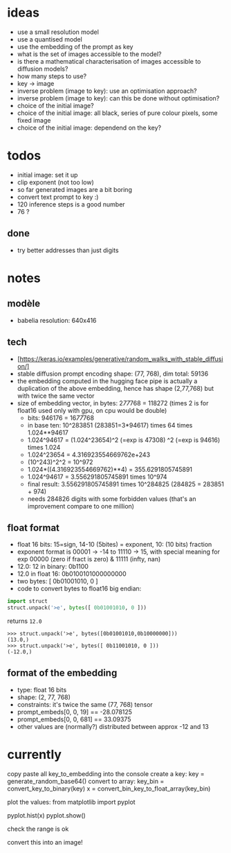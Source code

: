 # ideas

- use a small resolution model
- use a quantised model
- use the embedding of the prompt as key
- what is the set of images accessible to the model?
- is there a mathematical characterisation of images accessible to diffusion models?
- how many steps to use?
- key -> image
- inverse problem (image to key): use an optimisation approach?
- inverse problem (image to key): can this be done without optimisation?
- choice of the initial image?
- choice of the initial image: all black, series of pure colour pixels, some fixed image
- choice of the initial image: dependend on the key?

# todos

- initial image: set it up
- clip exponent (not too low)
- so far generated images are a bit boring
- convert text prompt to key :)
- 120 inference steps is a good number
- 76 ?

## done
- try better addresses than just digits

# notes


## modèle
- babelia resolution: 640x416


## tech

- [https://keras.io/examples/generative/random_walks_with_stable_diffusion/]
- stable diffusion prompt encoding shape: (77, 768), dim total: 59136
- the embedding computed in the hugging face pipe is actually a duplication of the above embedding, hence has shape (2,77,768) but with twice the same vector
- size of embedding vector, in bytes: 2*77*768 = 118272 (times 2 is for float16 used only with gpu, on cpu would be double)
    - bits: 946176 = 16*77*768
    - in base ten: 10^283851  (283851=3*94617) times 64 times 1.024**94617
    - 1.024^94617 = (1.024^23654)^2 (=exp is 47308) ^2 (=exp is 94616) times 1.024
    - 1.024^23654 = 4.316923554669762e+243
    - (10^243)^2^2 = 10^972
    - 1.024*((4.316923554669762)**4) = 355.6291805745891
    - 1.024^94617 = 3.556291805745891 times 10^974
    - final result: 3.556291805745891 times 10^284825 (284825 = 283851 + 974)
    - needs 284826 digits with some forbidden values (that's an improvement compare to one million)

## float format

- float 16 bits: 15=sign, 14-10 (5bites) = exponent, 10: (10 bits) fraction
- exponent format is 00001 -> -14 to 11110 -> 15, with special meaning for exp 00000 (zero if fract is zero) & 11111 (infty, nan)
- 12.0: 12 in binary: 0b1100
- 12.0 in float 16: 0b0100101000000000
- two bytes:  [ 0b01001010, 0 ]
- code to convert bytes to float16 big endian:
```python
import struct
struct.unpack('>e', bytes([ 0b01001010, 0 ]))
```
returns `12.0`
```
>>> struct.unpack('>e', bytes([0b01001010,0b10000000]))
(13.0,)
>>> struct.unpack('>e', bytes([ 0b11001010, 0 ]))
(-12.0,)
```


## format of the embedding

- type: float 16 bits
- shape: (2, 77, 768)
- constraints: it's twice the same (77, 768) tensor
- prompt_embeds[0, 0, 19] == -28.078125
- prompt_embeds[0, 0, 681] == 33.09375
- other values are (normally?) distributed between approx -12 and 13

# currently

copy paste all key_to_embedding into the console
create a key:
key = generate_random_base64()
convert to array:
key_bin = convert_key_to_binary(key)
x = convert_bin_key_to_float_array(key_bin)

plot the values:
from matplotlib import pyplot

pyplot.hist(x)
pyplot.show()

check the range is ok

convert this into an image!
